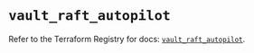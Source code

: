 # `vault_raft_autopilot`

Refer to the Terraform Registry for docs: [`vault_raft_autopilot`](https://registry.terraform.io/providers/hashicorp/vault/4.3.0/docs/resources/raft_autopilot).

